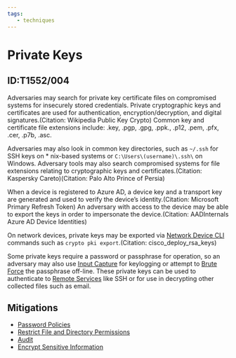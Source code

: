 ```yaml
---
tags:
   - techniques
---
```

# Private Keys
## ID:T1552/004
Adversaries may search for private key certificate files on compromised systems for insecurely stored credentials. Private cryptographic keys and certificates are used for authentication, encryption/decryption, and digital signatures.(Citation: Wikipedia Public Key Crypto) Common key and certificate file extensions include: .key, .pgp, .gpg, .ppk., .p12, .pem, .pfx, .cer, .p7b, .asc. 

Adversaries may also look in common key directories, such as <code>~/.ssh</code> for SSH keys on * nix-based systems or <code>C:&#92;Users&#92;(username)&#92;.ssh&#92;</code> on Windows. Adversary tools may also search compromised systems for file extensions relating to cryptographic keys and certificates.(Citation: Kaspersky Careto)(Citation: Palo Alto Prince of Persia)

When a device is registered to Azure AD, a device key and a transport key are generated and used to verify the device’s identity.(Citation: Microsoft Primary Refresh Token) An adversary with access to the device may be able to export the keys in order to impersonate the device.(Citation: AADInternals Azure AD Device Identities)

On network devices, private keys may be exported via [Network Device CLI](techniques/T1059/008) commands such as `crypto pki export`.(Citation: cisco_deploy_rsa_keys) 

Some private keys require a password or passphrase for operation, so an adversary may also use [Input Capture](techniques/T1056) for keylogging or attempt to [Brute Force](techniques/T1110) the passphrase off-line. These private keys can be used to authenticate to [Remote Services](techniques/T1021) like SSH or for use in decrypting other collected files such as email.
## Mitigations
* [Password Policies](mitigations/M1027)
* [Restrict File and Directory Permissions](mitigations/M1022)
* [Audit](mitigations/M1047)
* [Encrypt Sensitive Information](mitigations/M1041)
